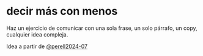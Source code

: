 # decir más con menos

Haz un ejercicio de comunicar con una sola frase, un solo párrafo, un copy, cualquier idea compleja.

Idea a partir de [@perell2024-07](@perell2024-07.md)
